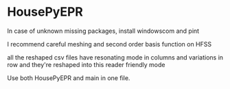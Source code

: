 # HousePyEPR

In case of unknown missing packages, install windowscom and pint

I recommend careful meshing and second order basis function on HFSS

all the reshaped csv files have resonating mode in columns and variations in row and they're reshaped into this reader friendly mode

Use both HousePyEPR and main in one file.
